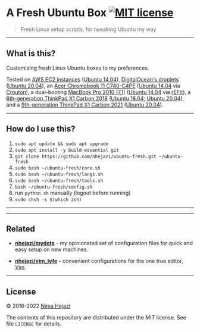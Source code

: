 # A Fresh Ubuntu Box [![MIT license](http://img.shields.io/badge/license-MIT-brightgreen.svg)](http://opensource.org/licenses/MIT)

> Fresh Linux setup scripts, for tweaking Ubuntu my way

---

## What is this?

Customizing fresh Linux Ubuntu boxes to my preferences.

Tested on [AWS EC2 instances](https://aws.amazon.com/marketplace/pp/B00JV9JBDS)
([Ubuntu 14.04](http://releases.ubuntu.com/14.04/)), [DigitalOcean's
droplets](https://www.digitalocean.com/products/droplets/) ([Ubuntu
20.04](https://releases.ubuntu.com/20.04/)), an [Acer Chromebook 11
C740-C4PE](http://www.acer.com/ac/en/US/content/model/NX.EF2AA.002) ([Ubuntu
14.04](http://releases.ubuntu.com/14.04/) via
[Crouton](https://github.com/dnschneid/crouton)), a dual-booting [MacBook Pro
2010 (7,1)](https://support.apple.com/kb/sp583?locale=en_US) ([Ubuntu
14.04](http://releases.ubuntu.com/14.04/) via
[rEFIt](http://refit.sourceforge.net/)), a [6th-generation ThinkPad X1
Carbon
2018](https://wiki.archlinux.org/title/Lenovo_ThinkPad_X1_Carbon_(Gen_6))
([Ubuntu 18.04](http://releases.ubuntu.com/18.04/); [Ubuntu
20.04](https://releases.ubuntu.com/20.04/)), and a [9th-generation ThinkPad
X1 Carbon
2021](https://wiki.archlinux.org/title/Lenovo_ThinkPad_X1_Carbon_(Gen_9))
([Ubuntu 20.04](https://releases.ubuntu.com/20.04/)).

---

## How do I use this?

1. `sudo apt update && sudo apt upgrade`
2. `sudo apt install -y build-essential git`
3. `git clone https://github.com/nhejazi/ubuntu-fresh.git ~/ubuntu-fresh`
4. `sudo bash ~/ubuntu-fresh/core.sh`
5. `sudo bash ~/ubuntu-fresh/langs.sh`
6. `sudo bash ~/ubuntu-fresh/tools.sh`
7. `bash ~/ubuntu-fresh/config.sh`
8. run `python.sh` manually (logout before running)
9. `sudo chsh -s $(which zsh)`


---

---

## Related

* __[nhejazi/mydots](https://github.com/nhejazi/mydots)__ - my opinionated set
    of configuration files for quick and easy setup on new machines.

* __[nhejazi/vim_lyfe](https://github.com/nhejazi/vim_lyfe)__ - convenient
    configurations for the one true editor, [Vim](http://www.vim.org/index.php).

---

## License

&copy; 2016-2022 [Nima Hejazi](https://nimahejazi.org)

The contents of this repository are distributed under the MIT license. See file
`LICENSE` for details.
